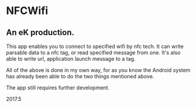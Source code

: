 # NFCWifi
## An eK production.
This app enables you to connect to specified wifi by nfc tech. It can write parsable data to a nfc tag, or read specified message from one. It's also able to write url, application launch message to a tag.

All of the above is done in my own way, for as you know the Android system has already been able to do the two things mentioned above. 

The app still requires further development.

2017.5
